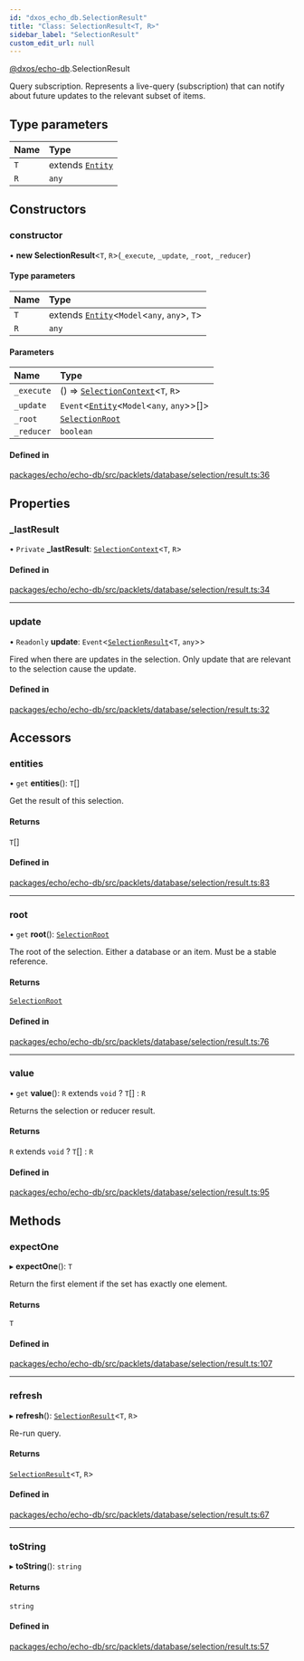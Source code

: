 ```yaml
---
id: "dxos_echo_db.SelectionResult"
title: "Class: SelectionResult<T, R>"
sidebar_label: "SelectionResult"
custom_edit_url: null
---
```


[@dxos/echo-db](../modules/dxos_echo_db.md).SelectionResult

Query subscription.
Represents a live-query (subscription) that can notify about future updates to the relevant subset of items.

## Type parameters

| Name | Type |
| :------ | :------ |
| `T` | extends [`Entity`](dxos_echo_db.Entity.md) |
| `R` | `any` |

## Constructors

### constructor

• **new SelectionResult**<`T`, `R`\>(`_execute`, `_update`, `_root`, `_reducer`)

#### Type parameters

| Name | Type |
| :------ | :------ |
| `T` | extends [`Entity`](dxos_echo_db.Entity.md)<`Model`<`any`, `any`\>, `T`\> |
| `R` | `any` |

#### Parameters

| Name | Type |
| :------ | :------ |
| `_execute` | () => [`SelectionContext`](../modules/dxos_echo_db.md#selectioncontext)<`T`, `R`\> |
| `_update` | `Event`<[`Entity`](dxos_echo_db.Entity.md)<`Model`<`any`, `any`\>\>[]\> |
| `_root` | [`SelectionRoot`](../modules/dxos_echo_db.md#selectionroot) |
| `_reducer` | `boolean` |

#### Defined in

[packages/echo/echo-db/src/packlets/database/selection/result.ts:36](https://github.com/dxos/protocols/blob/6f4c34af3/packages/echo/echo-db/src/packlets/database/selection/result.ts#L36)

## Properties

### \_lastResult

• `Private` **\_lastResult**: [`SelectionContext`](../modules/dxos_echo_db.md#selectioncontext)<`T`, `R`\>

#### Defined in

[packages/echo/echo-db/src/packlets/database/selection/result.ts:34](https://github.com/dxos/protocols/blob/6f4c34af3/packages/echo/echo-db/src/packlets/database/selection/result.ts#L34)

___

### update

• `Readonly` **update**: `Event`<[`SelectionResult`](dxos_echo_db.SelectionResult.md)<`T`, `any`\>\>

Fired when there are updates in the selection.
Only update that are relevant to the selection cause the update.

#### Defined in

[packages/echo/echo-db/src/packlets/database/selection/result.ts:32](https://github.com/dxos/protocols/blob/6f4c34af3/packages/echo/echo-db/src/packlets/database/selection/result.ts#L32)

## Accessors

### entities

• `get` **entities**(): `T`[]

Get the result of this selection.

#### Returns

`T`[]

#### Defined in

[packages/echo/echo-db/src/packlets/database/selection/result.ts:83](https://github.com/dxos/protocols/blob/6f4c34af3/packages/echo/echo-db/src/packlets/database/selection/result.ts#L83)

___

### root

• `get` **root**(): [`SelectionRoot`](../modules/dxos_echo_db.md#selectionroot)

The root of the selection. Either a database or an item. Must be a stable reference.

#### Returns

[`SelectionRoot`](../modules/dxos_echo_db.md#selectionroot)

#### Defined in

[packages/echo/echo-db/src/packlets/database/selection/result.ts:76](https://github.com/dxos/protocols/blob/6f4c34af3/packages/echo/echo-db/src/packlets/database/selection/result.ts#L76)

___

### value

• `get` **value**(): `R` extends `void` ? `T`[] : `R`

Returns the selection or reducer result.

#### Returns

`R` extends `void` ? `T`[] : `R`

#### Defined in

[packages/echo/echo-db/src/packlets/database/selection/result.ts:95](https://github.com/dxos/protocols/blob/6f4c34af3/packages/echo/echo-db/src/packlets/database/selection/result.ts#L95)

## Methods

### expectOne

▸ **expectOne**(): `T`

Return the first element if the set has exactly one element.

#### Returns

`T`

#### Defined in

[packages/echo/echo-db/src/packlets/database/selection/result.ts:107](https://github.com/dxos/protocols/blob/6f4c34af3/packages/echo/echo-db/src/packlets/database/selection/result.ts#L107)

___

### refresh

▸ **refresh**(): [`SelectionResult`](dxos_echo_db.SelectionResult.md)<`T`, `R`\>

Re-run query.

#### Returns

[`SelectionResult`](dxos_echo_db.SelectionResult.md)<`T`, `R`\>

#### Defined in

[packages/echo/echo-db/src/packlets/database/selection/result.ts:67](https://github.com/dxos/protocols/blob/6f4c34af3/packages/echo/echo-db/src/packlets/database/selection/result.ts#L67)

___

### toString

▸ **toString**(): `string`

#### Returns

`string`

#### Defined in

[packages/echo/echo-db/src/packlets/database/selection/result.ts:57](https://github.com/dxos/protocols/blob/6f4c34af3/packages/echo/echo-db/src/packlets/database/selection/result.ts#L57)
